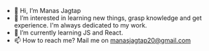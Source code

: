 - 👋 Hi, I’m Manas Jagtap
- 👀 I’m interested in learning new things, grasp knowledge and get experience. I'm always dedicated to my work.
- 🌱 I’m currently learning JS and React.
- 📫 How to reach me? Mail me on manasjagtap20@gmail.com

<!---
manastechnical/manastechnical is a ✨ special ✨ repository because its `README.md` (this file) appears on your GitHub profile.
You can click the Preview link to take a look at your changes.
--->

